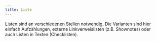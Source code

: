 ```yaml
---
title: Liste
---
```

Listen sind an verschiedenen Stellen notwendig. 
Die Varianten sind hier einfach Aufzählungen, externe Linkverweislisten (z.B. Shownotes) oder auch Listen in Texten (Checklisten).
